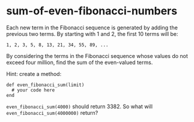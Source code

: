 # sum-of-even-fibonacci-numbers

Each new term in the Fibonacci sequence is generated by adding the previous two terms. By starting with 1 and 2, the first 10 terms will be:

```
1, 2, 3, 5, 8, 13, 21, 34, 55, 89, ...
```

By considering the terms in the Fibonacci sequence whose values do not exceed four million, find the sum of the even-valued terms.

Hint: create a method:

```
def even_fibonacci_sum(limit)
  # your code here
end 
```

`even_fibonacci_sum(4000)` should return 3382. So what will `even_fibonacci_sum(4000000)` return?

